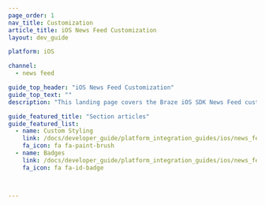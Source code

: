 ```yaml
---
page_order: 1
nav_title: Customization
article_title: iOS News Feed Customization
layout: dev_guide

platform: iOS

channel:
  - news feed

guide_top_header: "iOS News Feed Customization"
guide_top_text: ""
description: "This landing page covers the Braze iOS SDK News Feed customization options such as custom styling and badges."

guide_featured_title: "Section articles"
guide_featured_list:
  - name: Custom Styling
    link: /docs/developer_guide/platform_integration_guides/ios/news_feed/customization/custom_styling/
    fa_icon: fa fa-paint-brush
  - name: Badges
    link: /docs/developer_guide/platform_integration_guides/ios/news_feed/customization/badges/
    fa_icon: fa fa-id-badge



---
```

<br><br>